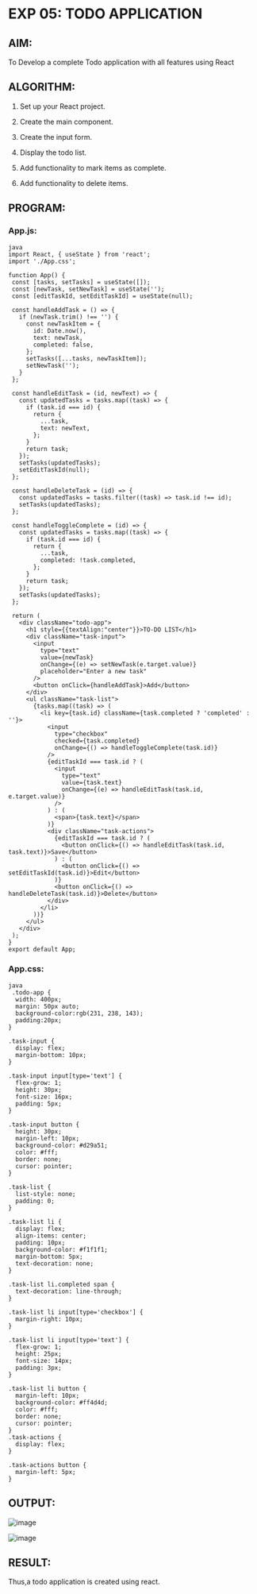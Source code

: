 # EXP 05: TODO APPLICATION

## AIM:
 To Develop a complete Todo application with all features using React
 
 ## ALGORITHM:
 1. Set up your React project.
 
 2. Create the main component.
 
 3. Create the input form.
 
 4. Display the todo list.
 
 5. Add functionality to mark items as complete.
 
 6. Add functionality to delete items.
 
 ## PROGRAM:
 
 ### App.js:
 ```
 java
 import React, { useState } from 'react';
import './App.css';

function App() {
  const [tasks, setTasks] = useState([]);
  const [newTask, setNewTask] = useState('');
  const [editTaskId, setEditTaskId] = useState(null);

  const handleAddTask = () => {
    if (newTask.trim() !== '') {
      const newTaskItem = {
        id: Date.now(),
        text: newTask,
        completed: false,
      };
      setTasks([...tasks, newTaskItem]);
      setNewTask('');
    }
  };

  const handleEditTask = (id, newText) => {
    const updatedTasks = tasks.map((task) => {
      if (task.id === id) {
        return {
          ...task,
          text: newText,
        };
      }
      return task;
    });
    setTasks(updatedTasks);
    setEditTaskId(null);
  };

  const handleDeleteTask = (id) => {
    const updatedTasks = tasks.filter((task) => task.id !== id);
    setTasks(updatedTasks);
  };

  const handleToggleComplete = (id) => {
    const updatedTasks = tasks.map((task) => {
      if (task.id === id) {
        return {
          ...task,
          completed: !task.completed,
        };
      }
      return task;
    });
    setTasks(updatedTasks);
  };

  return (
    <div className="todo-app">
      <h1 style={{textAlign:"center"}}>TO-DO LIST</h1>
      <div className="task-input">
        <input
          type="text"
          value={newTask}
          onChange={(e) => setNewTask(e.target.value)}
          placeholder="Enter a new task"
        />
        <button onClick={handleAddTask}>Add</button>
      </div>
      <ul className="task-list">
        {tasks.map((task) => (
          <li key={task.id} className={task.completed ? 'completed' : ''}>
            <input
              type="checkbox"
              checked={task.completed}
              onChange={() => handleToggleComplete(task.id)}
            />
            {editTaskId === task.id ? (
              <input
                type="text"
                value={task.text}
                onChange={(e) => handleEditTask(task.id, e.target.value)}
              />
            ) : (
              <span>{task.text}</span>
            )}
            <div className="task-actions">
              {editTaskId === task.id ? (
                <button onClick={() => handleEditTask(task.id, task.text)}>Save</button>
              ) : (
                <button onClick={() => setEditTaskId(task.id)}>Edit</button>
              )}
              <button onClick={() => handleDeleteTask(task.id)}>Delete</button>
            </div>
          </li>
        ))}
      </ul>
    </div>
  );
}
export default App;
 ```
 
 ### App.css:
```
java
 .todo-app {
  width: 400px;
  margin: 50px auto;
  background-color:rgb(231, 238, 143);
  padding:20px;
}

.task-input {
  display: flex;
  margin-bottom: 10px;
}

.task-input input[type='text'] {
  flex-grow: 1;
  height: 30px;
  font-size: 16px;
  padding: 5px;
}

.task-input button {
  height: 30px;
  margin-left: 10px;
  background-color: #d29a51;
  color: #fff;
  border: none;
  cursor: pointer;
}

.task-list {
  list-style: none;
  padding: 0;
}

.task-list li {
  display: flex;
  align-items: center;
  padding: 10px;
  background-color: #f1f1f1;
  margin-bottom: 5px;
  text-decoration: none;
}

.task-list li.completed span {
  text-decoration: line-through;
}

.task-list li input[type='checkbox'] {
  margin-right: 10px;
}

.task-list li input[type='text'] {
  flex-grow: 1;
  height: 25px;
  font-size: 14px;
  padding: 3px;
}

.task-list li button {
  margin-left: 10px;
  background-color: #ff4d4d;
  color: #fff;
  border: none;
  cursor: pointer;
}
.task-actions {
  display: flex;
}

.task-actions button {
  margin-left: 5px;
}
```

## OUTPUT:
 ![image](https://github.com/Aashima02/To-Do-Application/assets/93427086/69657e6a-d3e4-448b-b303-a1735fa526e4)

![image](https://github.com/Aashima02/To-Do-Application/assets/93427086/9d537f67-c97e-4a6c-a06f-67958ed1e9da)
 
 ## RESULT:
 Thus,a todo application is created using react.
